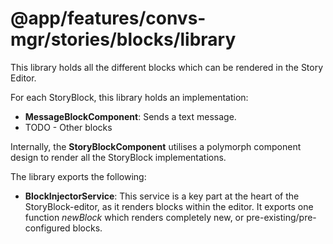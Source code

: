 # @app/features/convs-mgr/stories/blocks/library

This library holds all the different blocks which can be rendered in the Story Editor.

For each StoryBlock, this library holds an implementation:

- **MessageBlockComponent**: Sends a text message.
- TODO - Other blocks

Internally, the **StoryBlockComponent** utilises a polymorph component design to render all the StoryBlock implementations.

The library exports the following:

- **BlockInjectorService**: This service is a key part at the heart of the StoryBlock-editor, as it renders blocks within the editor. It exports one function *newBlock* which renders completely new, or pre-existing/pre-configured blocks.